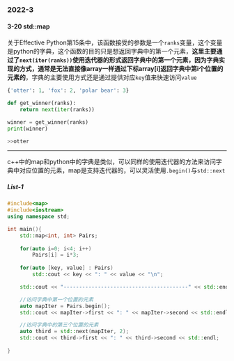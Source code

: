 ### 2022-3

#### 3-20 std::map

关于Effective Python第15条中，该函数接受的参数是一个`ranks`变量，这个变量是python的字典，这个函数的目的只是想返回字典中的第一个元素，**这里主要通过了`next(iter(ranks))`使用迭代器的形式返回字典中的第一个元素，因为字典实现的方式，通常是无法直接像array一样通过下标array[i]返回字典中第i个位置的元素的**，字典的主要使用方式还是通过提供对应`key`值来快速访问`value`

```python
{'otter': 1, 'fox': 2, 'polar bear': 3}

def get_winner(ranks):
    return next(iter(ranks))

winner = get_winner(ranks)
print(winner)

>>otter
```

---

c++中的map和python中的字典是类似，可以同样的使用迭代器的方法来访问字典中对应位置的元素，map是支持迭代器的，可以灵活使用`.begin()`与`std::next`

##### List-1

```c++
#include<map>
#include<iostream>
using namespace std;

int main(){
    std::map<int, int> Pairs;
    
    for(auto i=0; i<4; i++)
        Pairs[i] = i*3;
    
    for(auto [key, value] : Pairs)
        std::cout << key << ": " << value << "\n";

    std::cout << "----------------------------------------" << std::endl;

    //访问字典中第一个位置的元素
    auto mapIter = Pairs.begin();
    std::cout << mapIter->first << ": " << mapIter->second << std::endl;

    //访问字典中的第三个位置的元素
    auto third = std::next(mapIter, 2);
    std::cout << third->first << ": " << third->second << std::endl;
    
}
```

